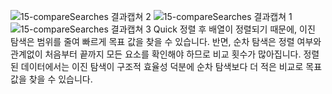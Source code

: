 ![15-compareSearches 결과캡쳐 2](https://github.com/user-attachments/assets/209c7e3e-cae7-49e5-8178-d32cd1a35317)
![15-compareSearches 결과캡쳐 1](https://github.com/user-attachments/assets/b6a06714-6a09-4a0a-b4e3-2ab6960152b8)
![15-compareSearches 결과캡쳐 3](https://github.com/user-attachments/assets/1b09e6d9-b46c-40b5-b560-ceed2466b1c1)
Quick 정렬 후 배열이 정렬되기 때문에, 이진 탐색은 범위를 줄여 빠르게 목표 값을 찾을 수 있습니다. 반면, 순차 탐색은 정렬 여부와 관계없이 처음부터 끝까지 모든 요소를 확인해야 하므로 비교 횟수가 많아집니다.
정렬된 데이터에서는 이진 탐색이 구조적 효율성 덕분에 순차 탐색보다 더 적은 비교로 목표 값을 찾을 수 있습니다.
